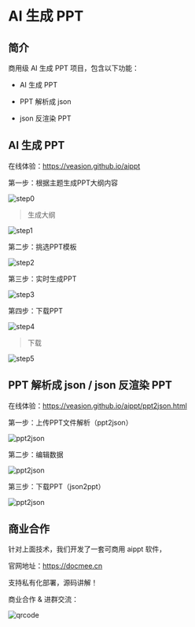# AI 生成 PPT

## 简介

商用级 AI 生成 PPT 项目，包含以下功能：

* AI 生成 PPT

* PPT 解析成 json
* json 反渲染 PPT



## AI 生成 PPT

在线体验：https://veasion.github.io/aippt



第一步：根据主题生成PPT大纲内容

![step0](https://metasign-public.oss-cn-shanghai.aliyuncs.com/github/step0.png?x-oss-process=image/resize,w_500)

>  生成大纲

![step1](https://metasign-public.oss-cn-shanghai.aliyuncs.com/github/step1.png?x-oss-process=image/resize,w_500)

第二步：挑选PPT模板

![step2](https://metasign-public.oss-cn-shanghai.aliyuncs.com/github/step2.png?x-oss-process=image/resize,w_500)

第三步：实时生成PPT

![step3](https://metasign-public.oss-cn-shanghai.aliyuncs.com/github/step3.png?x-oss-process=image/resize,w_500)

第四步：下载PPT

![step4](https://metasign-public.oss-cn-shanghai.aliyuncs.com/github/step4.png?x-oss-process=image/resize,w_500)

> 下载

![step5](https://metasign-public.oss-cn-shanghai.aliyuncs.com/github/step5.png?x-oss-process=image/resize,w_500)



## PPT 解析成 json / json 反渲染 PPT

在线体验：https://veasion.github.io/aippt/ppt2json.html



第一步：上传PPT文件解析（ppt2json）

![ppt2json](https://metasign-public.oss-cn-shanghai.aliyuncs.com/github/ppt2json.png?x-oss-process=image/resize,w_500)

第二步：编辑数据

![ppt2json](https://metasign-public.oss-cn-shanghai.aliyuncs.com/github/ppt2json_edit.png?x-oss-process=image/resize,w_500)

第三步：下载PPT（json2ppt）

![ppt2json](https://metasign-public.oss-cn-shanghai.aliyuncs.com/github/ppt2json_download.png?x-oss-process=image/resize,w_500)



## 商业合作

针对上面技术，我们开发了一套可商用 aippt 软件，

官网地址：https://docmee.cn



支持私有化部署，源码讲解！



商业合作 & 进群交流：

![qrcode](https://metasign-public.oss-cn-shanghai.aliyuncs.com/github/contact_me_qr.png)
